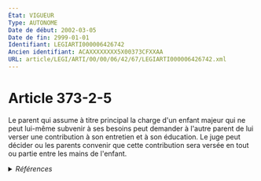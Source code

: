 ```yaml
---
État: VIGUEUR
Type: AUTONOME
Date de début: 2002-03-05
Date de fin: 2999-01-01
Identifiant: LEGIARTI000006426742
Ancien identifiant: ACAXXXXXXXX5X00373CFXXAA
URL: article/LEGI/ARTI/00/00/06/42/67/LEGIARTI000006426742.xml
---
```


<h1>Article 373-2-5</h1>

Le parent qui assume à titre principal la charge d'un enfant majeur qui ne peut
lui-même subvenir à ses besoins peut demander à l'autre parent de lui verser une
contribution à son entretien et à son éducation. Le juge peut décider ou les
parents convenir que cette contribution sera versée en tout ou partie entre les
mains de l'enfant.


<details>
  <summary><em>Références</em></summary>

  <h2>Articles faisant référence à l'article</h2>
  
  <ul>
    <li>
      <a href="https://legal.tricoteuses.fr//redirection/LEGIARTI000006284697?vers=git&vers=legifrance">LOI n° 2002-305 du 4 mars 2002 relative à l'autorité parentale - article 6 ENTIEREMENT_MODIF</a> CREATION cible
    </li>
  </ul>
  
  <h2>Références faites par l'article</h2>
  
  <ul>
    <li>
      CODIFICATION source Loi 1803-03-14
    </li>
    <li>
      2002-03-04 CREATION source <a href="https://legal.tricoteuses.fr//redirection/LEGIARTI000006284697?vers=git&vers=legifrance">LOI n° 2002-305 du 4 mars 2002 relative à l'autorité parentale - article 6 ENTIEREMENT_MODIF</a>
    </li>
  </ul>
</details>
